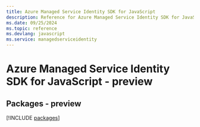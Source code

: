```yaml
---
title: Azure Managed Service Identity SDK for JavaScript
description: Reference for Azure Managed Service Identity SDK for JavaScript
ms.date: 09/25/2024
ms.topic: reference
ms.devlang: javascript
ms.service: managedserviceidentity
---
```

# Azure Managed Service Identity SDK for JavaScript - preview
## Packages - preview
[!INCLUDE [packages](managed-service-identity-index.md)]